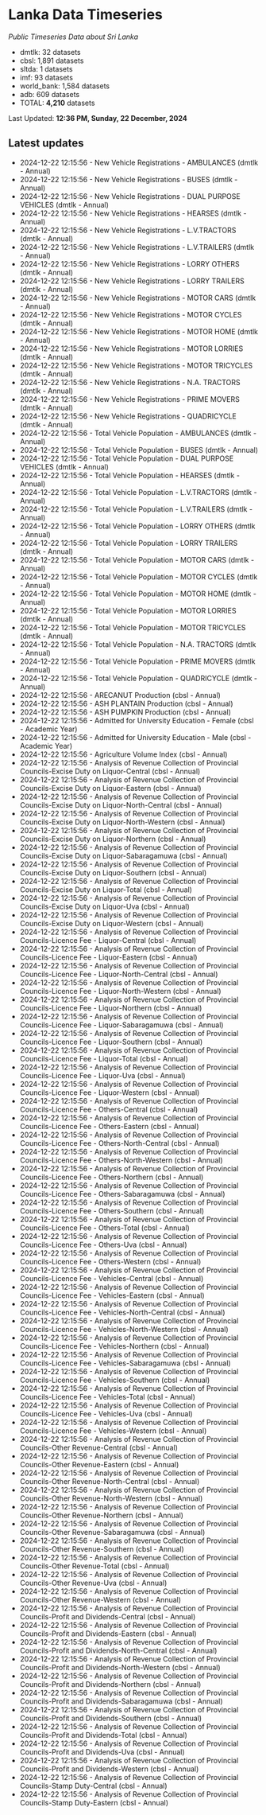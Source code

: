 # Lanka Data Timeseries
*Public Timeseries Data about Sri Lanka*

* dmtlk: 32 datasets
* cbsl: 1,891 datasets
* sltda: 1 datasets
* imf: 93 datasets
* world_bank: 1,584 datasets
* adb: 609 datasets
* TOTAL: **4,210** datasets

Last Updated: **12:36 PM, Sunday, 22 December, 2024**

## Latest updates

* 2024-12-22 12:15:56 - New Vehicle Registrations - AMBULANCES (dmtlk - Annual)
* 2024-12-22 12:15:56 - New Vehicle Registrations - BUSES (dmtlk - Annual)
* 2024-12-22 12:15:56 - New Vehicle Registrations - DUAL PURPOSE VEHICLES (dmtlk - Annual)
* 2024-12-22 12:15:56 - New Vehicle Registrations - HEARSES (dmtlk - Annual)
* 2024-12-22 12:15:56 - New Vehicle Registrations - L.V.TRACTORS (dmtlk - Annual)
* 2024-12-22 12:15:56 - New Vehicle Registrations - L.V.TRAILERS (dmtlk - Annual)
* 2024-12-22 12:15:56 - New Vehicle Registrations - LORRY OTHERS (dmtlk - Annual)
* 2024-12-22 12:15:56 - New Vehicle Registrations - LORRY TRAILERS (dmtlk - Annual)
* 2024-12-22 12:15:56 - New Vehicle Registrations - MOTOR CARS (dmtlk - Annual)
* 2024-12-22 12:15:56 - New Vehicle Registrations - MOTOR CYCLES (dmtlk - Annual)
* 2024-12-22 12:15:56 - New Vehicle Registrations - MOTOR HOME (dmtlk - Annual)
* 2024-12-22 12:15:56 - New Vehicle Registrations - MOTOR LORRIES (dmtlk - Annual)
* 2024-12-22 12:15:56 - New Vehicle Registrations - MOTOR TRICYCLES (dmtlk - Annual)
* 2024-12-22 12:15:56 - New Vehicle Registrations - N.A. TRACTORS (dmtlk - Annual)
* 2024-12-22 12:15:56 - New Vehicle Registrations - PRIME MOVERS (dmtlk - Annual)
* 2024-12-22 12:15:56 - New Vehicle Registrations - QUADRICYCLE (dmtlk - Annual)
* 2024-12-22 12:15:56 - Total Vehicle Population - AMBULANCES (dmtlk - Annual)
* 2024-12-22 12:15:56 - Total Vehicle Population - BUSES (dmtlk - Annual)
* 2024-12-22 12:15:56 - Total Vehicle Population - DUAL PURPOSE VEHICLES (dmtlk - Annual)
* 2024-12-22 12:15:56 - Total Vehicle Population - HEARSES (dmtlk - Annual)
* 2024-12-22 12:15:56 - Total Vehicle Population - L.V.TRACTORS (dmtlk - Annual)
* 2024-12-22 12:15:56 - Total Vehicle Population - L.V.TRAILERS (dmtlk - Annual)
* 2024-12-22 12:15:56 - Total Vehicle Population - LORRY OTHERS (dmtlk - Annual)
* 2024-12-22 12:15:56 - Total Vehicle Population - LORRY TRAILERS (dmtlk - Annual)
* 2024-12-22 12:15:56 - Total Vehicle Population - MOTOR CARS (dmtlk - Annual)
* 2024-12-22 12:15:56 - Total Vehicle Population - MOTOR CYCLES (dmtlk - Annual)
* 2024-12-22 12:15:56 - Total Vehicle Population - MOTOR HOME (dmtlk - Annual)
* 2024-12-22 12:15:56 - Total Vehicle Population - MOTOR LORRIES (dmtlk - Annual)
* 2024-12-22 12:15:56 - Total Vehicle Population - MOTOR TRICYCLES (dmtlk - Annual)
* 2024-12-22 12:15:56 - Total Vehicle Population - N.A. TRACTORS (dmtlk - Annual)
* 2024-12-22 12:15:56 - Total Vehicle Population - PRIME MOVERS (dmtlk - Annual)
* 2024-12-22 12:15:56 - Total Vehicle Population - QUADRICYCLE (dmtlk - Annual)
* 2024-12-22 12:15:56 - ARECANUT Production (cbsl - Annual)
* 2024-12-22 12:15:56 - ASH PLANTAIN Production (cbsl - Annual)
* 2024-12-22 12:15:56 - ASH PUMPKIN Production (cbsl - Annual)
* 2024-12-22 12:15:56 - Admitted for University Education - Female (cbsl - Academic Year)
* 2024-12-22 12:15:56 - Admitted for University Education - Male (cbsl - Academic Year)
* 2024-12-22 12:15:56 - Agriculture Volume Index (cbsl - Annual)
* 2024-12-22 12:15:56 - Analysis of Revenue Collection of Provincial Councils-Excise Duty on Liquor-Central (cbsl - Annual)
* 2024-12-22 12:15:56 - Analysis of Revenue Collection of Provincial Councils-Excise Duty on Liquor-Eastern (cbsl - Annual)
* 2024-12-22 12:15:56 - Analysis of Revenue Collection of Provincial Councils-Excise Duty on Liquor-North-Central (cbsl - Annual)
* 2024-12-22 12:15:56 - Analysis of Revenue Collection of Provincial Councils-Excise Duty on Liquor-North-Western (cbsl - Annual)
* 2024-12-22 12:15:56 - Analysis of Revenue Collection of Provincial Councils-Excise Duty on Liquor-Northern (cbsl - Annual)
* 2024-12-22 12:15:56 - Analysis of Revenue Collection of Provincial Councils-Excise Duty on Liquor-Sabaragamuwa (cbsl - Annual)
* 2024-12-22 12:15:56 - Analysis of Revenue Collection of Provincial Councils-Excise Duty on Liquor-Southern (cbsl - Annual)
* 2024-12-22 12:15:56 - Analysis of Revenue Collection of Provincial Councils-Excise Duty on Liquor-Total (cbsl - Annual)
* 2024-12-22 12:15:56 - Analysis of Revenue Collection of Provincial Councils-Excise Duty on Liquor-Uva (cbsl - Annual)
* 2024-12-22 12:15:56 - Analysis of Revenue Collection of Provincial Councils-Excise Duty on Liquor-Western (cbsl - Annual)
* 2024-12-22 12:15:56 - Analysis of Revenue Collection of Provincial Councils-Licence Fee - Liquor-Central (cbsl - Annual)
* 2024-12-22 12:15:56 - Analysis of Revenue Collection of Provincial Councils-Licence Fee - Liquor-Eastern (cbsl - Annual)
* 2024-12-22 12:15:56 - Analysis of Revenue Collection of Provincial Councils-Licence Fee - Liquor-North-Central (cbsl - Annual)
* 2024-12-22 12:15:56 - Analysis of Revenue Collection of Provincial Councils-Licence Fee - Liquor-North-Western (cbsl - Annual)
* 2024-12-22 12:15:56 - Analysis of Revenue Collection of Provincial Councils-Licence Fee - Liquor-Northern (cbsl - Annual)
* 2024-12-22 12:15:56 - Analysis of Revenue Collection of Provincial Councils-Licence Fee - Liquor-Sabaragamuwa (cbsl - Annual)
* 2024-12-22 12:15:56 - Analysis of Revenue Collection of Provincial Councils-Licence Fee - Liquor-Southern (cbsl - Annual)
* 2024-12-22 12:15:56 - Analysis of Revenue Collection of Provincial Councils-Licence Fee - Liquor-Total (cbsl - Annual)
* 2024-12-22 12:15:56 - Analysis of Revenue Collection of Provincial Councils-Licence Fee - Liquor-Uva (cbsl - Annual)
* 2024-12-22 12:15:56 - Analysis of Revenue Collection of Provincial Councils-Licence Fee - Liquor-Western (cbsl - Annual)
* 2024-12-22 12:15:56 - Analysis of Revenue Collection of Provincial Councils-Licence Fee - Others-Central (cbsl - Annual)
* 2024-12-22 12:15:56 - Analysis of Revenue Collection of Provincial Councils-Licence Fee - Others-Eastern (cbsl - Annual)
* 2024-12-22 12:15:56 - Analysis of Revenue Collection of Provincial Councils-Licence Fee - Others-North-Central (cbsl - Annual)
* 2024-12-22 12:15:56 - Analysis of Revenue Collection of Provincial Councils-Licence Fee - Others-North-Western (cbsl - Annual)
* 2024-12-22 12:15:56 - Analysis of Revenue Collection of Provincial Councils-Licence Fee - Others-Northern (cbsl - Annual)
* 2024-12-22 12:15:56 - Analysis of Revenue Collection of Provincial Councils-Licence Fee - Others-Sabaragamuwa (cbsl - Annual)
* 2024-12-22 12:15:56 - Analysis of Revenue Collection of Provincial Councils-Licence Fee - Others-Southern (cbsl - Annual)
* 2024-12-22 12:15:56 - Analysis of Revenue Collection of Provincial Councils-Licence Fee - Others-Total (cbsl - Annual)
* 2024-12-22 12:15:56 - Analysis of Revenue Collection of Provincial Councils-Licence Fee - Others-Uva (cbsl - Annual)
* 2024-12-22 12:15:56 - Analysis of Revenue Collection of Provincial Councils-Licence Fee - Others-Western (cbsl - Annual)
* 2024-12-22 12:15:56 - Analysis of Revenue Collection of Provincial Councils-Licence Fee - Vehicles-Central (cbsl - Annual)
* 2024-12-22 12:15:56 - Analysis of Revenue Collection of Provincial Councils-Licence Fee - Vehicles-Eastern (cbsl - Annual)
* 2024-12-22 12:15:56 - Analysis of Revenue Collection of Provincial Councils-Licence Fee - Vehicles-North-Central (cbsl - Annual)
* 2024-12-22 12:15:56 - Analysis of Revenue Collection of Provincial Councils-Licence Fee - Vehicles-North-Western (cbsl - Annual)
* 2024-12-22 12:15:56 - Analysis of Revenue Collection of Provincial Councils-Licence Fee - Vehicles-Northern (cbsl - Annual)
* 2024-12-22 12:15:56 - Analysis of Revenue Collection of Provincial Councils-Licence Fee - Vehicles-Sabaragamuwa (cbsl - Annual)
* 2024-12-22 12:15:56 - Analysis of Revenue Collection of Provincial Councils-Licence Fee - Vehicles-Southern (cbsl - Annual)
* 2024-12-22 12:15:56 - Analysis of Revenue Collection of Provincial Councils-Licence Fee - Vehicles-Total (cbsl - Annual)
* 2024-12-22 12:15:56 - Analysis of Revenue Collection of Provincial Councils-Licence Fee - Vehicles-Uva (cbsl - Annual)
* 2024-12-22 12:15:56 - Analysis of Revenue Collection of Provincial Councils-Licence Fee - Vehicles-Western (cbsl - Annual)
* 2024-12-22 12:15:56 - Analysis of Revenue Collection of Provincial Councils-Other Revenue-Central (cbsl - Annual)
* 2024-12-22 12:15:56 - Analysis of Revenue Collection of Provincial Councils-Other Revenue-Eastern (cbsl - Annual)
* 2024-12-22 12:15:56 - Analysis of Revenue Collection of Provincial Councils-Other Revenue-North-Central (cbsl - Annual)
* 2024-12-22 12:15:56 - Analysis of Revenue Collection of Provincial Councils-Other Revenue-North-Western (cbsl - Annual)
* 2024-12-22 12:15:56 - Analysis of Revenue Collection of Provincial Councils-Other Revenue-Northern (cbsl - Annual)
* 2024-12-22 12:15:56 - Analysis of Revenue Collection of Provincial Councils-Other Revenue-Sabaragamuwa (cbsl - Annual)
* 2024-12-22 12:15:56 - Analysis of Revenue Collection of Provincial Councils-Other Revenue-Southern (cbsl - Annual)
* 2024-12-22 12:15:56 - Analysis of Revenue Collection of Provincial Councils-Other Revenue-Total (cbsl - Annual)
* 2024-12-22 12:15:56 - Analysis of Revenue Collection of Provincial Councils-Other Revenue-Uva (cbsl - Annual)
* 2024-12-22 12:15:56 - Analysis of Revenue Collection of Provincial Councils-Other Revenue-Western (cbsl - Annual)
* 2024-12-22 12:15:56 - Analysis of Revenue Collection of Provincial Councils-Profit and Dividends-Central (cbsl - Annual)
* 2024-12-22 12:15:56 - Analysis of Revenue Collection of Provincial Councils-Profit and Dividends-Eastern (cbsl - Annual)
* 2024-12-22 12:15:56 - Analysis of Revenue Collection of Provincial Councils-Profit and Dividends-North-Central (cbsl - Annual)
* 2024-12-22 12:15:56 - Analysis of Revenue Collection of Provincial Councils-Profit and Dividends-North-Western (cbsl - Annual)
* 2024-12-22 12:15:56 - Analysis of Revenue Collection of Provincial Councils-Profit and Dividends-Northern (cbsl - Annual)
* 2024-12-22 12:15:56 - Analysis of Revenue Collection of Provincial Councils-Profit and Dividends-Sabaragamuwa (cbsl - Annual)
* 2024-12-22 12:15:56 - Analysis of Revenue Collection of Provincial Councils-Profit and Dividends-Southern (cbsl - Annual)
* 2024-12-22 12:15:56 - Analysis of Revenue Collection of Provincial Councils-Profit and Dividends-Total (cbsl - Annual)
* 2024-12-22 12:15:56 - Analysis of Revenue Collection of Provincial Councils-Profit and Dividends-Uva (cbsl - Annual)
* 2024-12-22 12:15:56 - Analysis of Revenue Collection of Provincial Councils-Profit and Dividends-Western (cbsl - Annual)
* 2024-12-22 12:15:56 - Analysis of Revenue Collection of Provincial Councils-Stamp Duty-Central (cbsl - Annual)
* 2024-12-22 12:15:56 - Analysis of Revenue Collection of Provincial Councils-Stamp Duty-Eastern (cbsl - Annual)